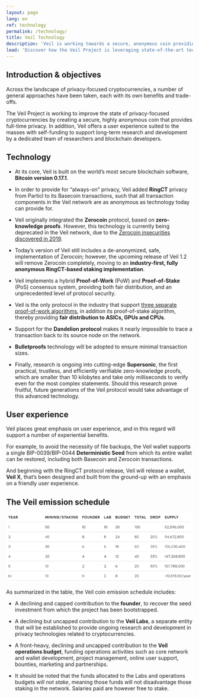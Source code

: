 ```yaml
---
layout: page
lang: en
ref: technology
permalink: /technology/
title: Veil Technology
description: 'Veil is working towards a secure, anonymous coin providing full-time privacy.'
lead: 'Discover how the Veil Project is leveraging state-of-the-art technologies to set a new standard in the field of privacy-focused cryptocurrencies.'
---
```

## Introduction & objectives

Across the landscape of privacy-focused cryptocurrencies, a number of general approaches have been taken, each with its own benefits and trade-offs.

The Veil Project is working to improve the state of privacy-focused cryptocurrencies by creating a secure, highly anonymous coin that provides full-time privacy. In addition, Veil offers a user experience suited to the masses with self-funding to support long-term research and development by a dedicated team of researchers and blockchain developers.

## Technology

- At its core, Veil is built on the world’s most secure blockchain software, **Bitcoin version 0.17.1**.

- In order to provide for “always-on” privacy, Veil added **RingCT** privacy from Particl to its Basecoin transactions, such that all transaction components in the Veil network are  as anonymous as technology today can provide for.

- Veil originally integrated the **Zerocoin** protocol, based on **zero-knowledge proofs**. However, this technology is currently being deprecated in the Veil network, due to the [Zerocoin insecurities discovered in 2019](https://veil-project.com/blog/2019-09-07-exploit-update/).

- Today’s version of Veil still includes a de-anonymized, safe, implementation of Zerocoin; however, the upcoming release of Veil 1.2 will remove Zerocoin completely, moving to an **industry-first, fully anonymous RingCT-based staking implementation**.

- Veil implements a hybrid **Proof-of-Work** (PoW) and **Proof-of-Stake** (PoS) consensus system, providing both fair distribution, and an unprecedented level of protocol security.

- Veil is the only protocol in the industry that support [three separate proof-of-work algorithms](https://veil-project.com/blog/pow-update/), in addition its proof-of-stake algorithm, thereby providing **fair distribution to ASICs, GPUs and CPUs**.

- Support for the **Dandelion protocol** makes it nearly impossible to trace a transaction back to its source node on the network.

- **Bulletproofs** technology will be adopted to ensure minimal transaction sizes.

- Finally, research is ongoing into cutting-edge **Supersonic**, the first practical, trustless, and efficiently verifiable zero-knowledge proofs, which are smaller than 10 kilobytes and take only milliseconds to verify even for the most complex statements. Should this research prove fruitful, future generations of the Veil protocol would take advantage of this advanced technology.

## User experience

Veil places great emphasis on user experience, and in this regard will support a number of experiential benefits.

For example, to avoid the necessity of file backups, the Veil wallet supports a single BIP-0039/BIP-0044 **Deterministic Seed** from which its entire wallet can be restored, including both Basecoin and Zerocoin transactions.

And beginning with the RingCT protocol release, Veil will release a wallet, **Veil X**, that’s been designed and built from the ground-up with an emphasis on a friendly user experience.

## The Veil emission schedule

![](/uploads/emission-schedule-white.png)

As summarized in the table, the Veil coin emission schedule includes:

- A declining and capped contribution to the **founder**, to recover the seed investment from which the project has been bootstrapped.

- A declining but uncapped contribution to the **Veil Labs**, a separate entity that will be established to provide ongoing research and development in privacy technologies related to cryptocurrencies.

- A front-heavy, declining and uncapped contribution to the **Veil operations budget**, funding operations activities such as core network and wallet development, project management, online user support, bounties, marketing and partnerships.

- It should be noted that the funds allocated to the Labs and operations budgets *will not stake*, meaning those funds will not disadvantage those staking in the network. Salaries paid are however free to stake.
